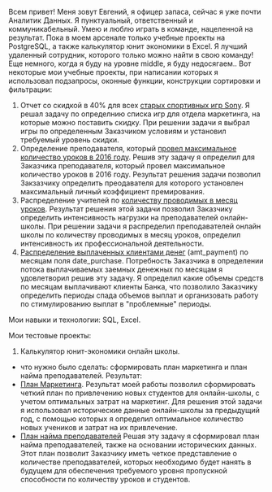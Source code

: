 Всем привет!
Меня зовут Евгений, я офицер запаса, сейчас я уже почти Аналитик Данных.
Я пунктуальный, ответственный и коммуникабельный. Умею и люблю играть в команде, нацеленной на результат.
Пока в моем арсенале только учебные проекты на PostgreSQL, а также калькулятор юнит экономики в Excel.
Я лучший удаленный сотрудник, которого только можно найти в свою команду! Еще немного, когда я буду на уровне middle, я буду недосягаем..
Вот некоторые мои учебные проекты, при написании которых я использовал подзапросы, оконные функции, конструкции сортировки и фильтрации:
1. Отчет со скидкой в 40% для всех [старых спортивных игр Sony](https://github.com/Gas2181/Gas2181/blob/main/%D0%9E%D0%BF%D1%80%D0%B5%D0%B4%D0%B5%D0%BB%D0%B5%D0%BD%D0%B8%D0%B5%20%D1%81%D0%BA%D0%B8%D0%B4%D0%BA%D0%B8).
   Я решал задачу по определнию списка игр для отдела маркетинга, на которые можно поставить скидку.
   При решении задачи я выбрал игры по определенным Заказчиком условиям и установил требуемый уровень скидки.
2. Определение преподавателя, который [провел максимальное количество уроков в 2016 году](https://github.com/Gas2181/Gas2181/blob/main/%D0%9F%D1%80%D0%B5%D0%BF%D0%BE%D0%B4%D0%B0%D0%B2%D0%B0%D1%82%D0%B5%D0%BB%D1%8C%20%D1%81%20%D0%BC%D0%B0%D0%BA%D1%81%D0%B8%D0%BC%D0%B0%D0%BB%D1%8C%D0%BD%D1%8B%D0%BC%20%D0%BA%D0%BE%D0%BB%D0%B8%D1%87%D0%B5%D1%81%D1%82%D0%B2%D0%BE%D0%BC%20%D1%83%D1%80%D0%BE%D0%BA%D0%BE%D0%B2).
   Решив эту задачу я определил для Заказчика преподавателя, который провел максимальное количество уроков в 2016 году.
   Результат решения задачи позволил Закзазчику определить преодавателя для которого установлен максимальный личный коэффициент премирования. 
3. Распределение учителей по [количеству проводимых в месяц уроков](https://github.com/Gas2181/Gas2181/blob/main/%D0%A0%D0%B0%D1%81%D0%BF%D1%80%D0%B5%D0%B4%D0%B5%D0%BB%D0%B5%D0%BD%D0%B8%D0%B5%20%D1%83%D1%87%D0%B8%D1%82%D0%B5%D0%BB%D0%B5%D0%B9%20%D0%BF%D0%BE%20%D0%BA%D0%BE%D0%BB%D0%B8%D1%87%D0%B5%D1%81%D1%82%D0%B2%D1%83%20%D1%83%D1%80%D0%BE%D0%BA%D0%BE%D0%B2).
  Результат решения этой задачи позволил Заказчику определить интенсивность нагрузки на преподавателей онлайн-школы.
  При решении задачи я распределил преподавателей онлайн школы по количеству проводимых в месяц уроков, определил интенсивность их профессиональной деятельности.
4. [Распределение выплаченных клиентами денег](https://github.com/Gas2181/Gas2181/blob/main/%D0%92%D1%8B%D0%BF%D0%BB%D0%B0%D1%87%D0%B5%D0%BD%D0%BD%D1%8B%D0%B5%20%D0%B4%D0%B5%D0%BD%D1%8C%D0%B3%D0%B8%20%D0%BF%D0%BE%20%D0%BC%D0%B5%D1%81%D1%8F%D1%86%D0%B0%D0%BC) (amt_payment) по месяцам поля date_purchase.
   Потребность Заказчика в определении потока выплачиваемых заемных денежных по месяцам я удовлетворил решив эту задачу.
   Я определил какие объемы средств по месяцам выплачивают клиенты Банка, что позволило Заказчику определить периоды спада объемов выплат и организовать работу по стимулированию выплат в "проблемные" периоды.

Мои навыки и технологии: SQL, Excel.

Мои тестовые проекты:
1. Калькулятор юнит-экономики онлайн школы.
- что нужно было сделать: сформировать план маркетинга и план найма преподавателей.
Результат:
- [План Маркетинга](https://docs.google.com/spreadsheets/d/1H01B7uI6EdCzeQkxaufqBJ32SUtUCAHd/edit?usp=sharing&ouid=117372264975186044819&rtpof=true&sd=true).
  Результат моей работы позволил сформировать четкий план по привлечению новых студентов для онлайн-школы, с учетом оптимальных затрат на маркетинг.
  Для решения этой задачи я использовал исторические данные онлайн-школы за предыдущий год, с помощью которых я определил оптимальное количество новых учеников и затрат на их привлечение.
- [План найма преподавателей](https://docs.google.com/spreadsheets/d/1H01B7uI6EdCzeQkxaufqBJ32SUtUCAHd/edit?usp=sharing&ouid=117372264975186044819&rtpof=true&sd=true)
  Решая эту задачу я сформировал план найма преподавателей, также на основании исторических данных. Этот план позволит Заказчику иметь четкое представление о количестве преподавателей, которых необходимо будет нанять в будущем для обеспечения требуемого уровня пропускной способности по количеству уроков и студентов.

